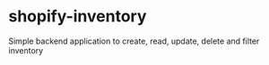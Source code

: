 # shopify-inventory
Simple backend application to create, read, update, delete and filter inventory
